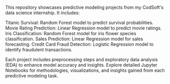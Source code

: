 This repository showcases predictive modeling projects from my CodSoft's data science internship. It includes:

Titanic Survival: Random Forest model to predict survival probabilities.
Movie Rating Prediction: Linear Regression model to predict movie ratings.
Iris Classification: Random Forest model for iris flower species classification.
Sales Prediction: Linear Regression model for sales forecasting.
Credit Card Fraud Detection: Logistic Regression model to identify fraudulent transactions.

Each project includes preprocessing steps and exploratory data analysis (EDA) to enhance model accuracy and insights.
Explore detailed Jupyter Notebooks for methodologies, visualizations, and insights gained from each predictive modeling task.
